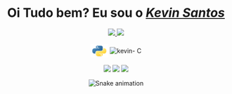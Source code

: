 <div>
  <h1 align="center">Oi Tudo bem? Eu sou o <a href="https://www.linkedin.com/in/kevin-sousa-5a6a9b210/"><i>Kevin Santos</i></a> </h1>
  
<!-- <h1 align="center"> 
  Trybe
</h1>

<p align="center"><i>"A Trybe é uma escola do futuro para qualquer pessoa que deseja construir uma carreira de sucesso em tecnologia. Como estudante a pessoa ainda tem a opção de pagar os estudos apenas quando estiver formada e com um bom trabalho."</i></p> -->

<div align="center">
  <a href="https://github.com/kevinsantoos">
    <img height="150em" src="https://github-readme-stats.vercel.app/api?username=kevinsantoos&count_private=true&include_all_commits=true&show_icons=true&theme=dracula&hide_border=false&show_owner=true"/>
    <img height="150em" src="https://github-readme-stats.vercel.app/api/top-langs/?username=kevinsantoos&theme=dracula&hide_border=false&&layout=compact"/>
  </a>
</div>

<div align="center" valign="top"><br>
  <img align="center" alt="kevin-Python" height="30" width="40" src="https://raw.githubusercontent.com/devicons/devicon/master/icons/python/python-original.svg">
  <img align="center" alt="kevin- C " height="30" width="40" src="https://cdn.jsdelivr.net/gh/devicons/devicon/icons/c/c-original.svg" />
</div><br>

<div align="center">
  <a href="https://www.instagram.com/keevvim/" target="_blank"><img src="https://img.shields.io/badge/-Instagram-%23E4405F?style=for-the-badge&logo=instagram&logoColor=white" target="_blank"></a>
  <a href="https://www.linkedin.com/in/kevin-sousa-5a6a9b210/" target="_blank"><img src="https://img.shields.io/badge/-LinkedIn-%230077B5?style=for-the-badge&logo=linkedin&logoColor=white" target="_blank"></a> 
  <a href="mailto:kevinsousatt@gmail.com"><img src="https://img.shields.io/badge/-Gmail-%23333?style=for-the-badge&logo=gmail&logoColor=white" target="_blank"></a>
 </a>
</div>

<div align="center">
  
  ![Snake animation](https://github.com/danielbped/danielbped/blob/output/github-contribution-grid-snake.svg)
  
</div>


